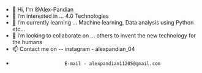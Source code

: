 - 👋 Hi, I’m @Alex-Pandian
- 👀 I’m interested in ... 4.0 Technologies
- 🌱 I’m currently learning ... Machine learning, Data analysis using Python etc...
- 💞️ I’m looking to collaborate on ... others to invent the new technology for the humans
- 📫 Contact me on -- instagram - alexpandian_04
-                        E-mail - alexpandian11205@gmail.com

<!---
Alex-Pandian/Alex-Pandian is a ✨ special ✨ repository because its `README.md` (this file) appears on your GitHub profile.
You can click the Preview link to take a look at your changes.
--->
